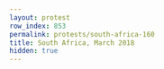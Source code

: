 ```yaml
---
layout: protest
row_index: 853
permalink: protests/south-africa-160
title: South Africa, March 2018
hidden: true
---
```

